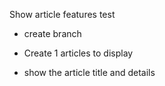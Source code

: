 Show article features test 

- create branch
- Create 1 articles to display


- show the article title and details
